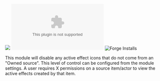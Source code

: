 ![](https://img.shields.io/badge/Foundry-v0.8.6-informational)
![Latest Release Download Count](https://img.shields.io/github/downloads/kandashi/shy-effect-icons/latest/module.zip)
![Forge Installs](https://img.shields.io/badge/dynamic/json?label=Forge%20Installs&query=package.installs&suffix=%25&url=https%3A%2F%2Fforge-vtt.com%2Fapi%2Fbazaar%2Fpackage%2Fshy-effect-icons&colorB=4aa94a)

This module will disable any active effect icons that do not come from an "Owned source". This level of control can be configured from the module settings. A user requires X permissions on a source item/actor to view the active effects created by that item.
